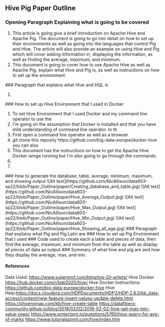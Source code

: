 ## Hive Pig Paper Outline


### Opening Paragraph Explaining what is going to be covered
<ol>
  <li> This article is going give a brief introduction on Apache Hive and Apache Pig. The document is going to go into detail on how to set up their environments as well as going into the languages that control Pig and Hive. The article will also provide an example on using Hive and Pig which will cover adding information in, displaying the information, as well as finding the average, maximum, and minimum. </li>
  <li> This document is going to cover how to use Apache Hive as well as Apache Pig, explain what Hive and Pig is, as well as instructions on how to set up the environment. </li>
</ol>
### Paragraph that explains what Hive and HQL is
<ol>
  <li>
</ol>
### How to set up Hive Environment that I used in Docker
<ol>
  <li> To set Hive Environment that I used Docker and my command line operator to use the </li>
  <li> I'm going on the assumption that Docker is installed and that you have mild understanding of command line operator. In th</li>
  <li> First open a command line operator as well as a browser </li>
  <li> git clone this reposity https://github.com/big-data-europe/docker-hive you can also </li>
  <li> This document has the instructions on how to get the Apache Hive Docker iamge running but I'm also going to go through the commands. </li>
  <li> </li>
  <li> </li>
</ol>
### How to generate the database, table, average, minimum, maximum, and showing output
![Alt text](https://github.com/NicAllison/data603-sp22/blob/Paper_Outline/paper/Creating_database_and_table.jpg)
![Alt text](https://github.com/NicAllison/data603-sp22/blob/Paper_Outline/paper/Hive_Average_Output.jpg)
![Alt text](https://github.com/NicAllison/data603-sp22/blob/Paper_Outline/paper/Hive_Max_Output.jpg)
![Alt text](https://github.com/NicAllison/data603-sp22/blob/Paper_Outline/paper/Hive_Min_Output.jpg)
![Alt text](https://github.com/NicAllison/data603-sp22/blob/Paper_Outline/paper/Hive_Showing_all_age.jpg)
### Paragraph that explains what Pig and Pig Latin are
### How to set up Pig Environment that I used
### Code used to create each a table and pieces of data, then find the average, maximum, and minimum from the table as well as display all pieces of data as output
### Summary of what hive and pig are and how they display the average, max, and min. 

#### References
Data Used: https://www.superprof.com/blog/top-20-artists/
Hive Docker: https://hub.docker.com/r/bde2020/hive/
Hive Docker Instructions: https://github.com/big-data-europe/docker-hive
Hive Help:https://docs.cloudera.com/HDPDocuments/HDP2/HDP-2.6.0/bk_data-access/content/new-feature-insert-values-update-delete.html
https://phoenixnap.com/kb/hive-create-table
https://datafibers-community.github.io/blog/2018/02/02/2018-02-02-hive-get-max-min-value-rows/
https://www.projectpro.io/questions/5760/hive-query-for-avg-of-marks
https://www.tutorialspoint.com/hive/index.htm

